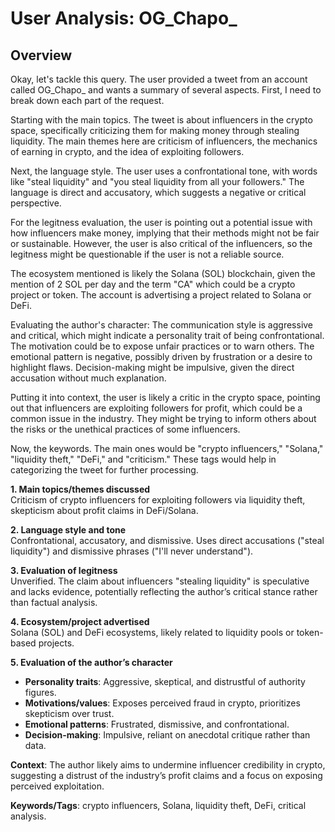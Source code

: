 # User Analysis: OG_Chapo_

## Overview

<think>
Okay, let's tackle this query. The user provided a tweet from an account called OG_Chapo_ and wants a summary of several aspects. First, I need to break down each part of the request.

Starting with the main topics. The tweet is about influencers in the crypto space, specifically criticizing them for making money through stealing liquidity. The main themes here are criticism of influencers, the mechanics of earning in crypto, and the idea of exploiting followers.

Next, the language style. The user uses a confrontational tone, with words like "steal liquidity" and "you steal liquidity from all your followers." The language is direct and accusatory, which suggests a negative or critical perspective.

For the legitness evaluation, the user is pointing out a potential issue with how influencers make money, implying that their methods might not be fair or sustainable. However, the user is also critical of the influencers, so the legitness might be questionable if the user is not a reliable source.

The ecosystem mentioned is likely the Solana (SOL) blockchain, given the mention of 2 SOL per day and the term "CA" which could be a crypto project or token. The account is advertising a project related to Solana or DeFi.

Evaluating the author's character: The communication style is aggressive and critical, which might indicate a personality trait of being confrontational. The motivation could be to expose unfair practices or to warn others. The emotional pattern is negative, possibly driven by frustration or a desire to highlight flaws. Decision-making might be impulsive, given the direct accusation without much explanation.

Putting it into context, the user is likely a critic in the crypto space, pointing out that influencers are exploiting followers for profit, which could be a common issue in the industry. They might be trying to inform others about the risks or the unethical practices of some influencers.

Now, the keywords. The main ones would be "crypto influencers," "Solana," "liquidity theft," "DeFi," and "criticism." These tags would help in categorizing the tweet for further processing.
</think>

**1. Main topics/themes discussed**  
Criticism of crypto influencers for exploiting followers via liquidity theft, skepticism about profit claims in DeFi/Solana.  

**2. Language style and tone**  
Confrontational, accusatory, and dismissive. Uses direct accusations ("steal liquidity") and dismissive phrases ("I'll never understand").  

**3. Evaluation of legitness**  
Unverified. The claim about influencers "stealing liquidity" is speculative and lacks evidence, potentially reflecting the author’s critical stance rather than factual analysis.  

**4. Ecosystem/project advertised**  
Solana (SOL) and DeFi ecosystems, likely related to liquidity pools or token-based projects.  

**5. Evaluation of the author’s character**  
- **Personality traits**: Aggressive, skeptical, and distrustful of authority figures.  
- **Motivations/values**: Exposes perceived fraud in crypto, prioritizes skepticism over trust.  
- **Emotional patterns**: Frustrated, dismissive, and confrontational.  
- **Decision-making**: Impulsive, reliant on anecdotal critique rather than data.  

**Context**: The author likely aims to undermine influencer credibility in crypto, suggesting a distrust of the industry’s profit claims and a focus on exposing perceived exploitation.  

**Keywords/Tags**: crypto influencers, Solana, liquidity theft, DeFi, critical analysis.